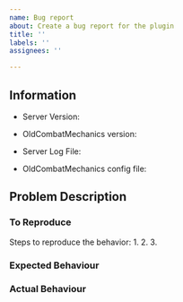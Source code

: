 ```yaml
---
name: Bug report
about: Create a bug report for the plugin
title: ''
labels: ''
assignees: ''

---
```


<!-- Before reporting, please try the latest test version from https://ci.rayzr.dev/job/OldCombatMechanics/ as often bugs have already been fixed there. ->

<!-- Please fill out all fields as applicable, providing as many details as possible -->

## Information
<!-- Version of the Server, e.g. Spigot 1.14.1 -->
* Server Version: 

<!-- Version of OldCombatMechanics, e.g. 1.7.2 or dev build #46 -->
<!-- Please don't say 'latest', that is meaningless when a new version is released -->
* OldCombatMechanics version: 

<!-- Console log from the server, please upload this to e.g. pastebin and link the file here -->
<!-- Please do NOT use hastebin, they seem to disappeared way too fast! -->
* Server Log File: 

<!-- OldCombatMechanics config.yml, please upload this to e.g. pastebin and link the file here or use code tags-->
* OldCombatMechanics config file: 

<!-- If the issue is damage related, please enable debug mode in the config and provide screenshots of the output-->

## Problem Description
<!-- A clear and concise description of what the bug is. -->

<!-- Please enter what you would do in order for the problem to occur --> 
### To Reproduce
Steps to reproduce the behavior:
1.
2.
3.

### Expected Behaviour

### Actual Behaviour
<!-- What instead happens when you perform the above steps? -->

<!-- You can add in more details here, e.g. screenshots or videos -->
